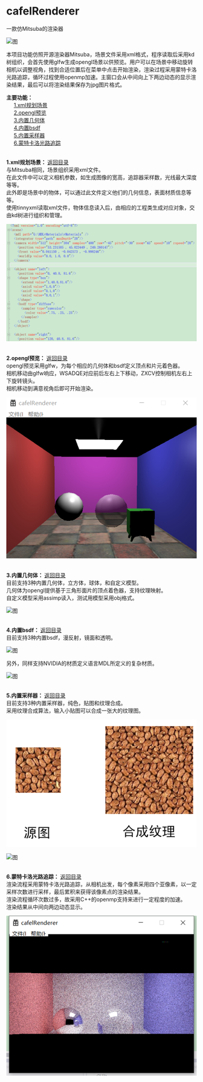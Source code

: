 # cafelRenderer
一款仿Mitsuba的渲染器

![图](pic/image0.jpg)

本项目功能仿照开源渲染器Mitsuba，场景文件采用xml格式，程序读取后采用kd树组织，会首先使用glfw生成opengl场景以供预览。用户可以在场景中移动旋转相机以调整视角，找到合适位置后在菜单中点击开始渲染，渲染过程采用蒙特卡洛光路追踪，循环过程使用openmp加速。主窗口会从中间向上下两边动态的显示渲染结果，最后可以将渲染结果保存为jpg图片格式。

<span id="jump"><b>主要功能：</b></span><br/>
&nbsp;&nbsp;&nbsp;&nbsp;&nbsp;<a href="#jump1">1.xml规划场景</a><br>
&nbsp;&nbsp;&nbsp;&nbsp;&nbsp;<a href="#jump2">2.opengl预览</a><br>
&nbsp;&nbsp;&nbsp;&nbsp;&nbsp;<a href="#jump3">3.内置几何体</a><br>
&nbsp;&nbsp;&nbsp;&nbsp;&nbsp;<a href="#jump4">4.内置bsdf</a><br>
&nbsp;&nbsp;&nbsp;&nbsp;&nbsp;<a href="#jump5">5.内置采样器</a><br>
&nbsp;&nbsp;&nbsp;&nbsp;&nbsp;<a href="#jump6">6.蒙特卡洛光路追踪</a><br>

<br/>
<span id="jump1"><b>1.xml规划场景： </b><a href="#jump">返回目录</a></span><br>
与Mitsuba相同，场景组织采用xml文件。<br/>
在此文件中可以定义相机参数，如生成图像的宽高，追踪器采样数，光线最大深度等等。<br/>
此外即是场景中的物体，可以通过此文件定义他们的几何信息，表面材质信息等等。<br/>
使用tinnyxml读取xml文件，物体信息读入后，由相应的工程类生成对应对象，交由kd树进行组织和管理。<br/>

![图](pic/xml.png)

<br/>
<span id="jump2"><b>2.opengl预览： </b><a href="#jump">返回目录</a></span><br>
opengl预览采用glfw，为每个相应的几何体和bsdf定义顶点和片元着色器。<br/>
相机移动由glfw响应，WSADQE对应前后左右上下移动，ZXCV控制相机左右上下旋转镜头。<br/>
相机移动到满意视角后即可开始渲染。<br/>

![图](pic/gl.png)

<br/>
<span id="jump3"><b>3.内置几何体： </b><a href="#jump">返回目录</a></span><br>
目前支持3种内置几何体，立方体，球体，和自定义模型。<br/>
几何体为opengl提供基于三角形面片的顶点着色器，支持纹理映射。<br/>
自定义模型采用assimp读入，测试用模型采用obj格式。<br/>

![图](pic/image2.jpg)

<br/>
<span id="jump4"><b>4.内置bsdf： </b><a href="#jump">返回目录</a></span><br>
目前支持3种内置bsdf，漫反射，镜面和透明。<br/>

![图](pic/image1.jpg)

另外，同样支持NVIDIA的材质定义语言MDL所定义的复杂材质。<br/>

![图](pic/image3.jpg)

<br/>
<span id="jump5"><b>5.内置采样器： </b><a href="#jump">返回目录</a></span><br>
目前支持3种内置采样器，纯色，贴图和纹理合成。<br/>
采用纹理合成算法，输入小贴图可以合成一张大的纹理图。<br/>

![图](pic/synthesis.png)

![图](pic/image4.jpg)

<br/>
<span id="jump6"><b>6.蒙特卡洛光路追踪： </b><a href="#jump">返回目录</a></span><br>
渲染流程采用蒙特卡洛光路追踪，从相机出发，每个像素采用四个亚像素，以一定采样次数进行采样，最后累积来获得该像素点的渲染结果。<br/>
渲染流程循环次数过多，故采用C++的openmp支持来进行一定程度的加速。<br/>
渲染结果从中间向两边动态显示。<br/>

![图](pic/process.png)
